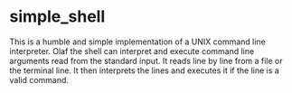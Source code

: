 # simple_shell
This is a humble and simple implementation of a UNIX command line interpreter. Olaf the shell can interpret and execute command line arguments read from the standard input. It reads line by line from a file or the terminal line. It then interprets the lines and executes it if the line is a valid command.

